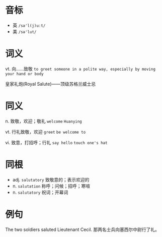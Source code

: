 # 音标

- 英 `/sə'l(j)uːt/`
- 美 `/sə'lut/`

# 词义

vt. 向……致敬
`to greet someone in a polite way, especially by moving your hand or body`



皇家礼炮(Royal Salute)——顶级苏格兰威士忌

# 同义

n. 致敬，欢迎；敬礼
`welcome` `Huanying`

vt. 行礼致敬，欢迎
`greet` `be welcome to`

vi. 致意，打招呼；行礼
`say hello` `touch one's hat`

# 同根

- adj. `salutatory` 致敬意的；表示欢迎的
- n. `salutation` 称呼；问候；招呼；寒喧
- n. `salutatory` 祝词；开幕词

# 例句

The two soldiers saluted Lieutenant Cecil.
那两名士兵向塞西尔中尉行了礼。


